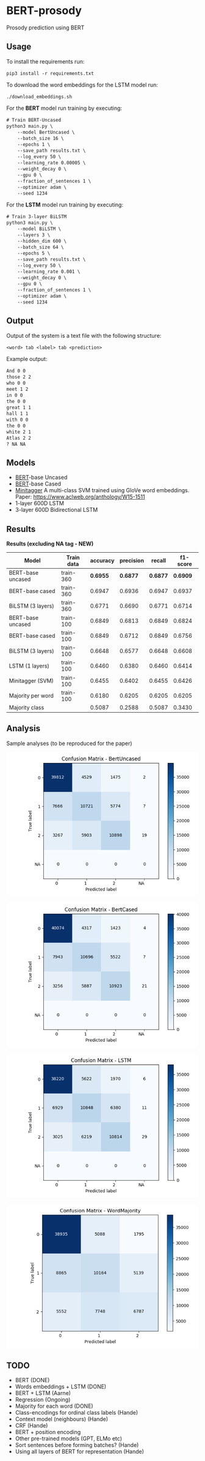 # BERT-prosody
Prosody prediction using BERT

## Usage

To install the requirements run:

```console
pip3 install -r requirements.txt
```

To download the word embeddings for the LSTM model run:
```console
./download_embeddings.sh
```

For the **BERT** model run training by executing:

```console
# Train BERT-Uncased
python3 main.py \
    --model BertUncased \
    --batch_size 16 \
    --epochs 1 \
    --save_path results.txt \
    --log_every 50 \
    --learning_rate 0.00005 \
    --weight_decay 0 \
    --gpu 0 \
    --fraction_of_sentences 1 \
    --optimizer adam \
    --seed 1234
```

For the **LSTM** model run training by executing:
```console
# Train 3-layer BiLSTM
python3 main.py \
    --model BiLSTM \
    --layers 3 \
    --hidden_dim 600 \
    --batch_size 64 \
    --epochs 5 \
    --save_path results.txt \
    --log_every 50 \
    --learning_rate 0.001 \
    --weight_decay 0 \
    --gpu 0 \
    --fraction_of_sentences 1 \
    --optimizer adam \
    --seed 1234
```


## Output

Output of the system is a text file with the following structure:

```
<word> tab <label> tab <prediction>
```

Example output:
```
And 0 0
those 2 2
who 0 0
meet 1 2
in 0 0
the 0 0
great 1 1
hall 1 1
with 0 0
the 0 0
white 2 1
Atlas 2 2
? NA NA
```

## Models

* [BERT](https://arxiv.org/abs/1810.04805)-base Uncased
* [BERT](https://arxiv.org/abs/1810.04805)-base Cased
* [Minitagger](https://github.com/karlstratos/minitagger) A multi-class SVM trained using GloVe word embeddings. Paper: https://www.aclweb.org/anthology/W15-1511
* 1-layer 600D LSTM
* 3-layer 600D Bidirectional LSTM

## Results

**Results (excluding NA tag - NEW)**

| Model             |  Train data | accuracy    |precision   |  recall     |f1-score    |
| ---               | ---         | ---         | ---        | ---         | ---        |
| BERT-base uncased | train-360   | **0.6955**  | **0.6877** | **0.6877**  | **0.6909** |
| BERT-base cased   | train-360   |  0.6947     |  0.6936    |  0.6947     | 0.6937     |
| BiLSTM (3 layers) | train-360   |  0.6771     |  0.6690    |  0.6771     | 0.6714     |
| BERT-base uncased | train-100   |  0.6849     |  0.6813    |  0.6849     | 0.6824     |
| BERT-base cased   | train-100   |  0.6849     |  0.6712    |  0.6849     | 0.6756     |
| BiLSTM (3 layers) | train-100   |  0.6648     |  0.6577    |  0.6648     | 0.6608     |
| LSTM (1 layers)   | train-100   |  0.6460     |  0.6380    |  0.6460     | 0.6414     |
| Minitagger (SVM)  | train-100   |  0.6455     |  0.6402    |  0.6455     | 0.6426     |
| Majority per word | train-100   |  0.6180     |  0.6205    |  0.6205     | 0.6205     |
| Majority class    |             |  0.5087     |  0.2588    |  0.5087     | 0.3430     |


## Analysis

Sample analyses (to be reproduced for the paper)

![Bert-uncased](images/confusion_matrix-BertUncased.png)

![Bert-cased](images/confusion_matrix-BertCased.png)

![BiLSTM](images/confusion_matrix-BiLSTM.png)

![WordMajority](images/confusion_matrix-WordMajority.png)

## TODO

* BERT (DONE)
* Words embeddings + LSTM (DONE)
* BERT + LSTM (Aarne)
* Regression (Ongoing)
* Majority for each word (DONE)
* Class-encodings for ordinal class labels (Hande)
* Context model (neighbours) (Hande)
* CRF (Hande)
* BERT + position encoding
* Other pre-trained models (GPT, ELMo etc)
* Sort sentences before forming batches? (Hande)
* Using all layers of BERT for representation (Hande)
